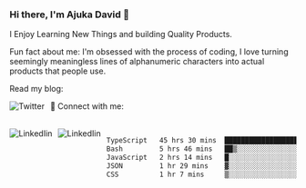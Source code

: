 ### Hi there, I'm Ajuka David 🥷

I Enjoy Learning New Things and building Quality Products.

Fun fact about me: I'm obsessed with the process of coding, I love turning seemingly meaningless lines of alphanumeric characters into actual products that people use.

Read my blog:

<a href="https://tobit.hashnode.dev/"> <img src="https://img.shields.io/badge/Hashnode-2962FF?style=for-the-badge&logo=hashnode&logoColor=white"
     alt="Twitter"
     style="float: left; margin-right: 10px;" /> </a>


📱 Connect with me: 

<br />
<a href="https://www.linkedin.com/in/david-ajuka-630660144/"> <img src="https://img.shields.io/badge/LinkedIn-0077B5?style=for-the-badge&logo=linkedin&logoColor=white"
     alt="LinkedIin"
     style="float: left; margin-right: 10px;" /> </a> <a href="mailto:ajuka.zephiniah@gmail.com"> <img src="https://img.shields.io/badge/Gmail-D14836?style=for-the-badge&logo=gmail&logoColor=white"
     alt="LinkedIin"
     style="float: left; margin-right: 10px;" /> </a>
     

<!--START_SECTION:waka-->

```txt
TypeScript   45 hrs 30 mins  ███████████████████▓░░░░░   78.66 %
Bash         5 hrs 46 mins   ██▒░░░░░░░░░░░░░░░░░░░░░░   09.99 %
JavaScript   2 hrs 14 mins   █░░░░░░░░░░░░░░░░░░░░░░░░   03.87 %
JSON         1 hr 29 mins    ▓░░░░░░░░░░░░░░░░░░░░░░░░   02.59 %
CSS          1 hr 7 mins     ▒░░░░░░░░░░░░░░░░░░░░░░░░   01.94 %
```

<!--END_SECTION:waka-->
